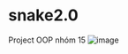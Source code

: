 # snake2.0
Project OOP nhóm 15
![image](https://user-images.githubusercontent.com/115171970/194553529-c31462ca-cbbd-457a-981a-a2710cd832f0.png)
